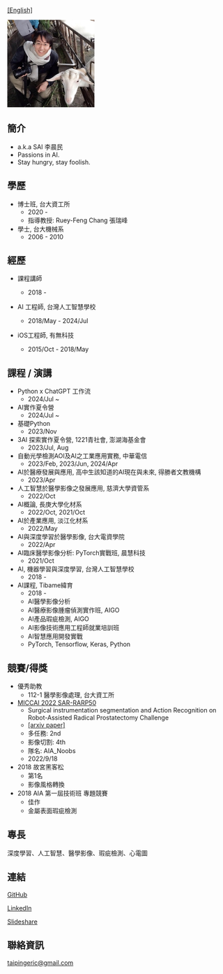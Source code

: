 [[English]](https://taipingeric.github.io/)

![image](https://raw.githubusercontent.com/taipingeric/taipingeric.github.io/master/assets/FB.jpg)

## 簡介
  * a.k.a SAI 李晨民
  * Passions in AI.
  * Stay hungry, stay foolish.

## 學歷

* 博士班, 台大資工所
  * 2020 -
  * 指導教授: Ruey-Feng Chang 張瑞峰
* 學士, 台大機械系
  *   2006 - 2010

## 經歷

* 課程講師
    *   2018 -

* AI 工程師, 台灣人工智慧學校
  * 2018/May - 2024/Jul

* iOS工程師, 有無科技
  * 2015/Oct - 2018/May

## 課程 / 演講
* Python x ChatGPT 工作流
  * 2024/Jul ~
* AI實作夏令營
  * 2024/Jul ~
* 基礎Python
  * 2023/Nov
* 3AI 探索實作夏令營, 1221青社會, 澎湖海基金會
  * 2023/Jul, Aug
* 自動光學檢測AOI及AI之工業應用實務, 中華電信
  * 2023/Feb, 2023/Jun, 2024/Apr
* AI於醫療發展與應用, 高中生該知道的AI現在與未來, 得勝者文教機構
  * 2023/Apr
* 人工智慧於醫學影像之發展應用, 慈濟大學資管系
  * 2022/Oct
* AI概論, 長庚大學化材系
  * 2022/Oct, 2021/Oct
* AI於產業應用, 淡江化材系
  * 2022/May
* AI與深度學習於醫學影像, 台大電資學院
  * 2022/Apr
* AI臨床醫學影像分析: PyTorch實戰班, 晨慧科技
  * 2021/Oct
* AI, 機器學習與深度學習, 台灣人工智慧學校
  * 2018 -
* AI課程, Tibame緯育
  * 2018 - 
  * AI醫學影像分析
  * AI醫療影像腫瘤偵測實作班, AIGO
  * AI產品瑕疵檢測, AIGO
  * AI影像技術應用工程師就業培訓班
  * AI智慧應用開發實戰
  * PyTorch, Tensorflow, Keras, Python

## 競賽/得獎

* 優秀助教
  * 112-1 醫學影像處理, 台大資工所
* [MICCAI 2022 SAR-RARP50](https://www.synapse.org/#!Synapse:syn27618412/wiki/619479)
  * Surgical instrumentation segmentation and Action Recognition on Robot-Assisted Radical Prostatectomy Challenge
  * [[arxiv paper]](https://arxiv.org/abs/2401.00496)
  * 多任務: 2nd
  * 影像切割: 4th
  * 隊名: AIA_Noobs
  * 2022/9/18
* 2018 故宮黑客松
  * 第1名
  * 影像風格轉換
* 2018 AIA 第一屆技術班 專題競賽
    *  佳作
    *  金屬表面瑕疵檢測

## 專長

深度學習、人工智慧、醫學影像、瑕疵檢測、心電圖

## 連結

[GitHub](https://github.com/taipingeric)

[LinkedIn](https://www.linkedin.com/in/chihyang-li-a883b375/)

[Slideshare](https://www.slideshare.net/ChihyangLi)

## 聯絡資訊

taipingeric@gmail.com
